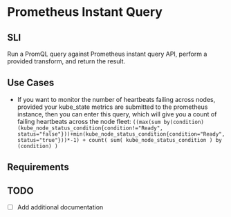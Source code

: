 # Prometheus Instant Query

## SLI
Run a PromQL query against Prometheus instant query API, perform a provided transform, and return the result.

## Use Cases
- If you want to monitor the number of heartbeats failing across nodes, provided your kube_state metrics are submitted to the prometheus instance, then you can enter this query, which will give you a count of failing heartbeats across the node fleet:
`((max(sum by(condition) (kube_node_status_condition{condition!="Ready", status="false"}))+min(kube_node_status_condition{condition="Ready", status="true"}))*-1) + count( sum( kube_node_status_condition ) by (condition) )`

## Requirements

## TODO
- [ ] Add additional documentation